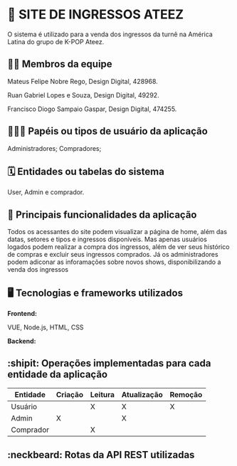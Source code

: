 # :checkered_flag: SITE DE INGRESSOS ATEEZ

O sistema é utilizado para a venda dos ingressos da turnê na América Latina do grupo de K-POP Ateez.

## :technologist: Membros da equipe

Mateus Felipe Nobre Rego, Design Digital, 428968.

Ruan Gabriel Lopes e Souza, Design Digital, 49292.

Francisco Diogo Sampaio Gaspar, Design Digital, 474255.

## :people_holding_hands: Papéis ou tipos de usuário da aplicação

Administradores;
Compradores;

## :spiral_calendar: Entidades ou tabelas do sistema

User, Admin e comprador.

## :triangular_flag_on_post:	 Principais funcionalidades da aplicação

Todos os acessantes do site podem visualizar a página de home, além das datas, setores e tipos e ingressos disponíveis. Mas apenas usuários logados podem realizar a compra dos ingressos, além de ver seus histórico de compras e excluir seus ingressos comprados. Já os administradores podem adiconar as inforamações sobre novos shows, disponibilizando a venda dos ingressos

## :desktop_computer: Tecnologias e frameworks utilizados

**Frontend:**

VUE, Node.js, HTML, CSS

**Backend:**




## :shipit: Operações implementadas para cada entidade da aplicação


| Entidade| Criação | Leitura | Atualização | Remoção |
| --- | --- | --- | --- | --- |
| Usuário |  |  X  | X | X |
| Admin | X |    | X  |  |
| Comprador |  |   X |  |  |



## :neckbeard: Rotas da API REST utilizadas
